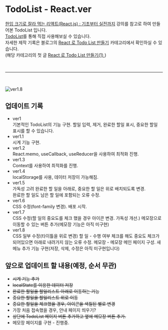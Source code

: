 # TodoList - React.ver

[한입 크기로 잘라 먹는 리액트(React.js) : 기초부터 실전까지](https://inf.run/2XT4) 강의를 참고로 하여 만들어본 TodoList 입니다.<br>
[TodoList](https://938-todo-list.web.app)를 통해 직접 사용해보실 수 있습니다.
<br>
자세한 제작 기록은 블로그의 [React 로 Todo List 만들기](https://fdaytday.tistory.com/category/Project) 카테고리에서 확인하실 수 있습니다.<br>
(해당 카테고리의 첫 글 [
React 로 Todo List 만들기(1)
](https://fdaytday.tistory.com/46))

<br>

---

<br>

![ver1.8](https://user-images.githubusercontent.com/92746200/172867128-f7c0df84-f81b-404c-b9c6-921a51f5d271.png)

## 업데이트 기록

- ver1 <br>
  기본적인 TodoList의 기능 구현. 할일 입력, 제거, 완료한 할일 표시, 중요한 할일 표시를 할 수 있습니다.
- ver1.1 <br>
  시계 기능 구현.
- ver1.2 <br>
  React.memo, useCallback, useReducer을 사용하여 최적화 진행.
- ver1.3 <br>
  Context를 사용하여 최적화를 진행.
- ver1.4 <br>
  localStorage를 사용, 데이터 저장이 가능해짐.
- ver1.5 <br>
  가독성 고려 완료한 할 일을 아래로, 중요한 할 일은 위로 배치되도록 변경.<br>
  완료한 할 일도 남은 할 일에 포함되는 오류 수정.
- ver1.6 <br>
  CSS 수정(font-family 변경).
  배포 시작.
- ver1.7<br>
  CSS 수정(할 일의 중요도를 체크 했을 경우 아이콘 변경. 가독성 개선.)
  메모장으로 이동할 수 있는 버튼 추가(메모장 기능은 아직 미구현)
- ver1.8<br>
  CSS 일부 수정(타이틀을 위로 변경)
  할 일 - 수행 여부 체크를 해도 중요도 체크가 되어있으면 아래로 내려가지 않는 오류 수정.
  메모장 - 메모장 메인 페이지 구성. 새 메뉴 추가 기능 구현(저장, 삭제, 수정은 아직 미구현입니다)

## 앞으로 업데이트 할 내용(예정, 순서 무관)

- ~~시계 기능 추가~~
- ~~localState를 이용한 데이터 저장~~
- ~~완료한 할일을 할일리스트 아래로 이동하는 기능~~
- ~~중요한 할일을 할일리스트 위로 이동~~
- ~~중요한 할일을 체크했을 경우, 아이콘을 색칠된 별로 변경~~
- 가장 처음 접속했을 경우, 안내 페이지 띄우기?
- ~~상단에 TodoList 페이지 버튼 추가하고 옆에 메모장 버튼 추가.~~
- 메모장 페이지를 구현 - 진행중.
